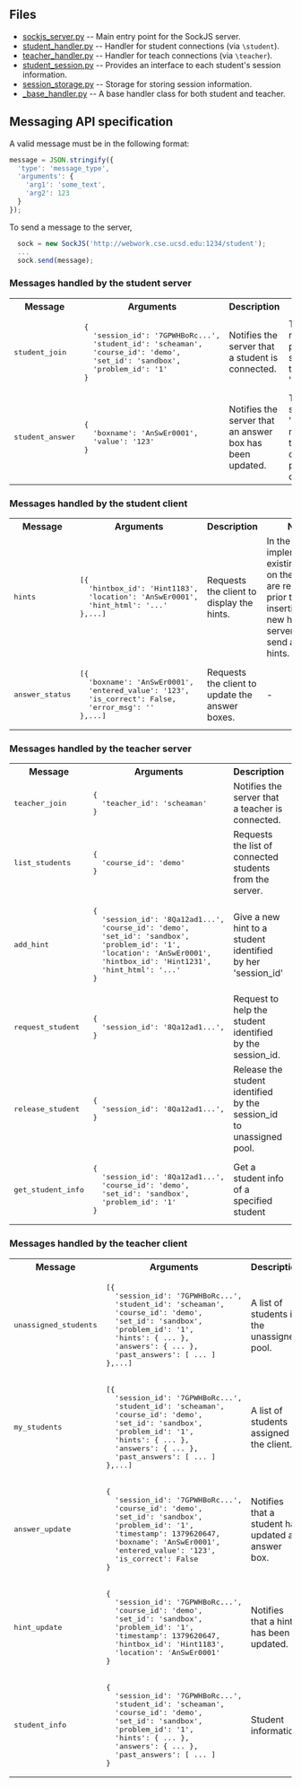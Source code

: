 ## Files
- [sockjs_server.py](sockjs_server.py) -- Main entry point for the SockJS server.
- [student_handler.py](student_handler.py) -- Handler for student connections (via ``\student``).
- [teacher_handler.py](teacher_handler.py) -- Handler for teach connections (via ``\teacher``).
- [student_session.py](student_session.py) -- Provides an interface to each student's session information.
- [session_storage.py](session_storage.py) -- Storage for storing session information.
- [_base_handler.py](_base_handler.py) -- A base handler class for both student and teacher.

## Messaging API specification

A valid message must be in the following format:
```javascript
message = JSON.stringify({
  'type': 'message_type',
  'arguments': { 
    'arg1': 'some_text',
    'arg2': 123
  }
});
```
To send a message to the server, 
```javascript
  sock = new SockJS('http://webwork.cse.ucsd.edu:1234/student');
  ...
  sock.send(message);
```


### Messages handled by the student server

<table>
  <tr>
    <th>Message</th>
    <th>Arguments</th>
    <th>Description</th>
    <th>Notes</th>
  </tr>
    <tr>
        <td>
<pre>
student_join
</pre>
        </td>
        <td>
<pre>
{ 
  'session_id': '7GPWHBoRc...',
  'student_id': 'scheaman',
  'course_id': 'demo',
  'set_id': 'sandbox',
  'problem_id': '1'
} 
</pre>
        </td>
        <td>
        Notifies the server that a student is connected.  
        </td>
        <td>
        The server resumed the previous session with the client using 'session_id'.
        </td>
    </tr>
    <tr>
        <td>
<pre>
student_answer
</pre>
        </td>
        <td>
<pre>
{
  'boxname': 'AnSwEr0001',
  'value': '123'
} 
</pre>
        </td>
        <td>
        Notifies the server that an answer box has been updated. 
        </td>
        <td>
        The server will send back 'answer_status' message 
        once the answer checking process is complete.
        </td>
    </tr>
</table>


### Messages handled by the student client

<table>
  <tr>
    <th>Message</th>
    <th>Arguments</th>
    <th>Description</th>
    <th>Notes</th>
  </tr>
    <tr>
        <td>
<pre>
hints
</pre>
        </td>
        <td>
<pre>
[{ 
  'hintbox_id': 'Hint1183',
  'location': 'AnSwEr0001',
  'hint_html': '...'
},...] 
</pre>
        </td>
        <td>
        Requests the client to display the hints.
        </td>
        <td>
        In the current implementation, existing hints on the browser are removed prior to
        inserting the new hints. The server needs to send all of the hints.
        </td>
    </tr>
    <tr>
        <td>
<pre>
answer_status
</pre>
        </td>
        <td>
<pre>
[{
  'boxname': 'AnSwEr0001',
  'entered_value': '123',
  'is_correct': False,
  'error_msg': ''
},...] 
</pre>
        </td>
        <td>
        Requests the client to update the answer boxes.
        </td>
        <td>
        -
        </td>
    </tr>
</table>


### Messages handled by the teacher server

<table>
  <tr>
    <th>Message</th>
    <th>Arguments</th>
    <th>Description</th>
    <th>Notes</th>
  </tr>
    <tr>
        <td>
<pre>
teacher_join
</pre>
        </td>
        <td>
<pre>
{ 
  'teacher_id': 'scheaman'
} 
</pre>
        </td>
        <td>
        Notifies the server that a teacher is connected.
        </td>
        <td>
        -
        </td>
    </tr>
    <tr>
        <td>
<pre>
list_students
</pre>
        </td>
        <td>
<pre>
{
  'course_id': 'demo'
}
</pre>
        </td>
        <td>
        Requests the list of connected students from the server.
        </td>
        <td>
        The server will response with 'unassigned_students' and 'my_students'.
        </td>
    </tr>
    <tr>
        <td>
<pre>
add_hint
</pre>
        </td>
        <td>
<pre>
{
  'session_id': '8Qa12ad1...',
  'course_id': 'demo',
  'set_id': 'sandbox',
  'problem_id': '1',
  'location': 'AnSwEr0001',
  'hintbox_id': 'Hint1231',
  'hint_html': '...'
}
</pre>
        </td>
        <td>
        Give a new hint to a student identified by her 'session_id'
        </td>
        <td>
        The server will response with 'hint_update'
        </td>
    </tr>
    <tr>
        <td>
<pre>
request_student
</pre>
        </td>
        <td>
<pre>
{
  'session_id': '8Qa12ad1...',
}
</pre>
        </td>
        <td>
        Request to help the student identified by the session_id.
        </td>
        <td>
        The server will response with 'unassigned_students' and 'my_students'.
        </td>
    </tr>
     <tr>
        <td>
<pre>
release_student
</pre>
        </td>
        <td>
<pre>
{
  'session_id': '8Qa12ad1...',
}
</pre>
        </td>
        <td>
        Release the student identified by the session_id to unassigned pool.
        </td>
        <td>
        The server will response with 'unassigned_students' and 'my_students'.
        </td>
    </tr>
    <tr>
        <td>
<pre>
get_student_info
</pre>
        </td>
        <td>
<pre>
{
  'session_id': '8Qa12ad1...',
  'course_id': 'demo',
  'set_id': 'sandbox',
  'problem_id': '1'
}
</pre>
        </td>
        <td>
        Get a student info of a specified student
        </td>
        <td>
        The server will response with 'student_info'.
        </td>
    </tr>
</table>


### Messages handled by the teacher client

<table>
  <tr>
    <th>Message</th>
    <th>Arguments</th>
    <th>Description</th>
    <th>Notes</th>
  </tr>
    <tr>
        <td>
<pre>
unassigned_students
</pre>
        </td>
        <td>
<pre>
[{ 
  'session_id': '7GPWHBoRc...',
  'student_id': 'scheaman',
  'course_id': 'demo',
  'set_id': 'sandbox',
  'problem_id': '1',
  'hints': { ... },
  'answers': { ... },
  'past_answers': [ ... ]
},...] 
</pre>
        </td>
        <td>
        A list of students in the unassigned pool.
        </td>
        <td>
        -
        </td>
    </tr>
    <tr>
        <td>
<pre>
my_students
</pre>
        </td>
        <td>
<pre>
[{ 
  'session_id': '7GPWHBoRc...',
  'student_id': 'scheaman',
  'course_id': 'demo',
  'set_id': 'sandbox',
  'problem_id': '1',
  'hints': { ... },
  'answers': { ... },
  'past_answers': [ ... ]
},...] 
</pre>
        </td>
        <td>
        A list of students assigned to the client.
        </td>
        <td>
        -
        </td>
    </tr>
    <tr>
        <td>
<pre>
answer_update
</pre>
        </td>
        <td>
<pre>
{ 
  'session_id': '7GPWHBoRc...',
  'course_id': 'demo',
  'set_id': 'sandbox',
  'problem_id': '1',
  'timestamp': 1379620647,
  'boxname': 'AnSwEr0001',
  'entered_value': '123',
  'is_correct': False
}
</pre>
        </td>
        <td>
        Notifies that a student has updated an answer box.
        </td>
        <td>
        -
        </td>
    </tr>
    <tr>
        <td>
<pre>
hint_update
</pre>
        </td>
        <td>
<pre>
{ 
  'session_id': '7GPWHBoRc...',
  'course_id': 'demo',
  'set_id': 'sandbox',
  'problem_id': '1',
  'timestamp': 1379620647,
  'hintbox_id': 'Hint1183',
  'location': 'AnSwEr0001'
}
</pre>
        </td>
        <td>
        Notifies that a hint has been updated.
        </td>
        <td>
        -
        </td>
    </tr>
     <tr>
        <td>
<pre>
student_info
</pre>
        </td>
        <td>
<pre>
{ 
  'session_id': '7GPWHBoRc...',
  'student_id': 'scheaman',
  'course_id': 'demo',
  'set_id': 'sandbox',
  'problem_id': '1',
  'hints': { ... },
  'answers': { ... },
  'past_answers': [ ... ]
}
</pre>
        </td>
        <td>
        Student information
        </td>
        <td>
        This is the response to 'get_student_info'
        </td>
    </tr>
</table>



